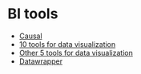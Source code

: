 # BI tools

- [Causal](https://www.causal.app/)
- [10 tools for data visualization](https://towardsdatascience.com/10-free-tools-to-instantly-get-started-with-data-visualisation-d7fadb5f6dce)
- [Other 5 tools for data visualization](https://towardsdatascience.com/5-more-open-source-tools-to-get-started-with-data-visualisation-a03373972f81)
- [Datawrapper](https://app.datawrapper.de/chart/GP0YN/upload)